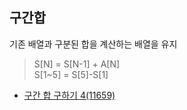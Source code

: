 ## 구간합
기존 배열과 구분된 합을 계산하는 배열을 유지
> S[N] = S[N-1] + A[N] <br>
> S[1~5] = S[5]-S[1]


- [구간 합 구하기 4(11659)](https://github.com/hyeok-kong/Algorithms/tree/main/%EB%B0%B1%EC%A4%80/Bronze/11720.%E2%80%85%EC%88%AB%EC%9E%90%EC%9D%98%E2%80%85%ED%95%A9)
